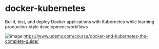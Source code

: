 # docker-kubernetes

Build, test, and deploy Docker applications with Kubernetes while learning production-style development workflows

![image](https://github.com/kkousounnis/docker-kubernetes/assets/39504405/c5a42020-a309-4ae8-9105-5d51e7278783)
https://www.udemy.com/course/docker-and-kubernetes-the-complete-guide/
